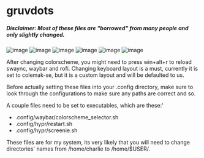# gruvdots
##### Disclaimer: Most of these files are "borrowed" from many people and only slightly changed.

![image](https://github.com/user-attachments/assets/43b72623-1b75-4125-9a5f-7587010da07a)
![image](https://github.com/user-attachments/assets/4087ebec-ed48-4e2d-a38b-50087ed8e13d)
![image](https://github.com/user-attachments/assets/8f20e51d-25d8-4aac-9087-1db39b168dd8)
![image](https://github.com/user-attachments/assets/d48d65e3-d6ce-4db3-8bc1-099c2568a904)
![image](https://github.com/user-attachments/assets/96f79a31-919b-459a-ac86-ff59a569677b)
![image](https://github.com/user-attachments/assets/a821045a-19f4-48d4-ae9a-2d6c54226961)

After changing colorscheme, you might need to press win+alt+r to reload swaync, waybar and rofi.
Changing keyboard layout is a must, currently it is set to colemak-se, but it is a custom layout and will be defaulted to us.

Before actually setting these files into your .config directory, make sure to look through the configurations to make sure any paths are correct and so. 

A couple files need to be set to executables, which are these:'

- .config/waybar/colorscheme_selector.sh
- .config/hypr/restart.sh
- .config/hypr/screenie.sh

These files are for my system, its very likely that you will need to change directories' names from /home/charlie to /home/$USER/.

